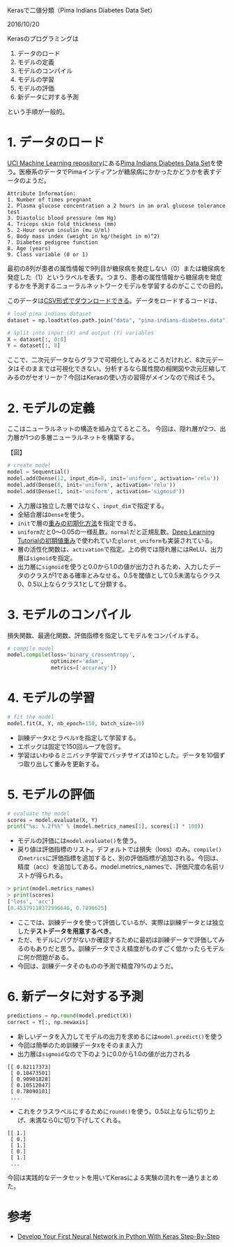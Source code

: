 Kerasで二値分類（Pima Indians Diabetes Data Set）

2016/10/20

Kerasのプログラミングは

1. データのロード
2. モデルの定義
3. モデルのコンパイル
4. モデルの学習
5. モデルの評価
6. 新データに対する予測

という手順が一般的。

# 1. データのロード

[UCI Machine Learning repository](http://archive.ics.uci.edu/ml/index.html)にある[Pima Indians Diabetes Data Set](http://archive.ics.uci.edu/ml/datasets/Pima+Indians+Diabetes)を使う。医療系のデータでPimaインディアンが糖尿病にかかったかどうかを表すデータのようだ。

```
Attribute Information:
1. Number of times pregnant
2. Plasma glucose concentration a 2 hours in an oral glucose tolerance test
3. Diastolic blood pressure (mm Hg)
4. Triceps skin fold thickness (mm)
5. 2-Hour serum insulin (mu U/ml)
6. Body mass index (weight in kg/(height in m)^2)
7. Diabetes pedigree function
8. Age (years)
9. Class variable (0 or 1)
```

最初の8列が患者の属性情報で9列目が糖尿病を発症しない（0）または糖尿病を発症した（1）というラベルを表す。つまり、患者の属性情報から糖尿病を発症するかを予測するニューラルネットワークモデルを学習するのがここでの目的。

このデータは[CSV形式でダウンロードできる](http://archive.ics.uci.edu/ml/machine-learning-databases/pima-indians-diabetes/pima-indians-diabetes.data)。データをロードするコードは、

```python
# load pima indians dataset
dataset = np.loadtxt(os.path.join("data", "pima-indians-diabetes.data"), delimiter=',')

# split into input (X) and output (Y) variables
X = dataset[:, 0:8]
Y = dataset[:, 8]
```

ここで、二次元データならグラフで可視化してみるところだけれど、8次元データはそのままでは可視化できない。分析するなら属性間の相関図や次元圧縮してみるのがセオリーか？今回はKerasの使い方の習得がメインなので飛ばそう。

# 2. モデルの定義

ここはニューラルネットの構造を組み立てるところ。
今回は、隠れ層が2つ、出力層が1つの多層ニューラルネットを構築する。

【図】

```python
# create model
model = Sequential()
model.add(Dense(12, input_dim=8, init='uniform', activation='relu'))
model.add(Dense(8, init='uniform', activation='relu'))
model.add(Dense(1, init='uniform', activation='sigmoid'))
```

- 入力層は独立した層ではなく、`input_dim`で指定する。
- 全結合層は`Dense`を使う。
- `init`で層の[重みの初期化方法](https://keras.io/ja/initializations/)を指定できる。
- `uniform`だと0～0.05の一様乱数。`normal`だと正規乱数。[Deep Learning Tutorialの初期値重み](http://aidiary.hatenablog.com/entry/20150618/1434628272)で使われていた`glorot_uniform`も実装されている。
- 層の活性化関数は、`activation`で指定。上の例では隠れ層にはReLU、出力層は`sigmoid`を指定。
- 出力層に`sigmoid`を使うと0.0から1.0の値が出力されるため、入力したデータのクラスが1である確率とみなせる。0.5を閾値として0.5未満ならクラス0、0.5以上ならクラス1として分類する。

# 3. モデルのコンパイル

損失関数、最適化関数、評価指標を指定してモデルをコンパイルする。

```python
# compile model
model.compile(loss='binary_crossentropy',
              optimizer='adam',
              metrics=['accuracy'])
```

# 4. モデルの学習

```python
# fit the model
model.fit(X, Y, nb_epoch=150, batch_size=10)
```

- 訓練データ`X`とラベル`Y`を指定して学習する。
- エポックは固定で150回ループを回す。
- 学習はいわゆるミニバッチ学習でバッチサイズは10とした。データを10個ずつ取り出して重みを更新する。

# 5. モデルの評価

```python
# evaluate the model
scores = model.evaluate(X, Y)
print("%s: %.2f%%" % (model.metrics_names[1], scores[1] * 100))
```

- モデルの評価には`model.evaluate()`を使う。
- 戻り値は評価指標のリスト。デフォルトでは損失（loss）のみ。`compile()`の`metrics`に評価指標を追加すると、別の評価指標が追加される。今回は、精度（acc）を追加してある。model.metrics_namesで、評価尺度の名前リストが得られる。

```python
> print(model.metrics_names)
> print(scores)
['loss', 'acc']
[0.45379118372996646, 0.7890625]
```

- ここでは、訓練データを使って評価しているが、実際は訓練データとは独立した**テストデータを用意するべき**。
- ただ、モデルにバグがないか確認するために最初は訓練データで評価してみるのもありだと思う。訓練データでさえ精度がものすごく低かったらモデルに何か問題がある。
- 今回は、訓練データそのものの予測で精度79%のようだ。

# 6. 新データに対する予測

```python
predictions = np.round(model.predict(X))
correct = Y[:, np.newaxis]
```

- 新しいデータを入力してモデルの出力を求めるには`model.predict()`を使う
- 今回は簡単のため訓練データ`X`をそのまま入力
- 出力層は`sigmoid`なので下のように0.0から1.0の値が出力される

```
[[ 0.82117373]
 [ 0.10473501]
 [ 0.90901828]
 [ 0.10512047]
 [ 0.78090101]
 ...
```

- これをクラスラベルにするために`round()`を使う。0.5以上なら1に切り上げ、未満なら0に切り下げしてくれる。

```
[[ 1.]
 [ 0.]
 [ 1.]
 [ 0.]
 [ 1.]
 ...
```

今回は実践的なデータセットを用いてKerasによる実験の流れを一通りまとめた。

# 参考

- [Develop Your First Neural Network in Python With Keras Step-By-Step](http://machinelearningmastery.com/tutorial-first-neural-network-python-keras/)
